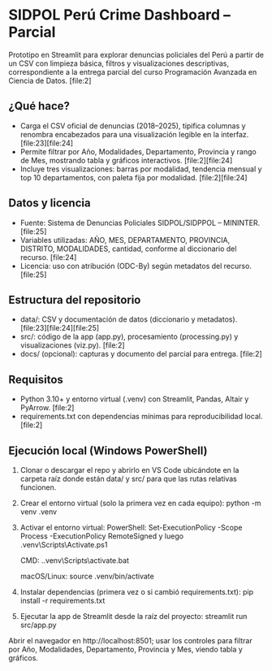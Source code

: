 # SIDPOL Perú Crime Dashboard – Parcial

Prototipo en Streamlit para explorar denuncias policiales del Perú a partir de un CSV con limpieza básica, filtros y visualizaciones descriptivas, correspondiente a la entrega parcial del curso Programación Avanzada en Ciencia de Datos. [file:2]

## ¿Qué hace?
- Carga el CSV oficial de denuncias (2018–2025), tipifica columnas y renombra encabezados para una visualización legible en la interfaz. [file:23][file:24]
- Permite filtrar por Año, Modalidades, Departamento, Provincia y rango de Mes, mostrando tabla y gráficos interactivos. [file:2][file:24]
- Incluye tres visualizaciones: barras por modalidad, tendencia mensual y top 10 departamentos, con paleta fija por modalidad. [file:2][file:24]

## Datos y licencia
- Fuente: Sistema de Denuncias Policiales SIDPOL/SIDPPOL – MININTER. [file:25]
- Variables utilizadas: AÑO, MES, DEPARTAMENTO, PROVINCIA, DISTRITO, MODALIDADES, cantidad, conforme al diccionario del recurso. [file:24]
- Licencia: uso con atribución (ODC-By) según metadatos del recurso. [file:25]

## Estructura del repositorio
- data/: CSV y documentación de datos (diccionario y metadatos). [file:23][file:24][file:25]
- src/: código de la app (app.py), procesamiento (processing.py) y visualizaciones (viz.py). [file:2]
- docs/ (opcional): capturas y documento del parcial para entrega. [file:2]

## Requisitos
- Python 3.10+ y entorno virtual (.venv) con Streamlit, Pandas, Altair y PyArrow. [file:2]
- requirements.txt con dependencias mínimas para reproducibilidad local. [file:2]

## Ejecución local (Windows PowerShell)

1) Clonar o descargar el repo y abrirlo en VS Code ubicándote en la carpeta raíz donde están data/ y src/ para que las rutas relativas funcionen.​
2) Crear el entorno virtual (solo la primera vez en cada equipo):
    python -m venv .venv​
3) Activar el entorno virtual:
    PowerShell: Set-ExecutionPolicy -Scope Process -ExecutionPolicy RemoteSigned
    y luego .venv\Scripts\Activate.ps1​
    
    CMD: ..venv\Scripts\activate.bat​
    
    macOS/Linux: source .venv/bin/activate​

4) Instalar dependencias (primera vez o si cambió requirements.txt):
    pip install -r requirements.txt​
5) Ejecutar la app de Streamlit desde la raíz del proyecto:
    streamlit run src/app.py​

Abrir el navegador en http://localhost:8501; usar los controles para filtrar por Año, Modalidades, Departamento, Provincia y Mes, viendo tabla y gráficos.
